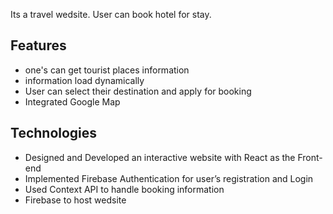 Its a travel wedsite. User can book hotel for stay.
## Features
* one's can get tourist places information 
* information load dynamically
* User can select their destination and apply for booking
* Integrated Google Map

## Technologies
*	Designed and Developed an interactive website with React as the Front-end
*	Implemented Firebase Authentication for user’s registration and Login
*	Used Context API to handle booking information
* Firebase to host wedsite
